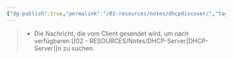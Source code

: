 ```yaml
---
{"dg-publish":true,"permalink":"/02-resources/notes/dhcpdiscover/","tags":["netzwerk","netzwerk/protocol"]}
---
```


>- Die Nachricht, die vom Client gesendet wird, um nach verfügbaren [[02 - RESOURCES/Notes/DHCP-Server\|DHCP-Server]]n zu suchen.